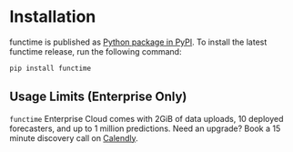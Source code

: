# Installation

functime is published as [Python package in PyPI](https://pypi.org/project/functime/).
To install the latest functime release, run the following command:
```bash
pip install functime
```
## Usage Limits (Enterprise Only)

`functime` Enterprise Cloud comes with 2GiB of data uploads, 10 deployed forecasters, and up to 1 million predictions.
Need an upgrade? Book a 15 minute discovery call on [Calendly](https://calendly.com/functime).
